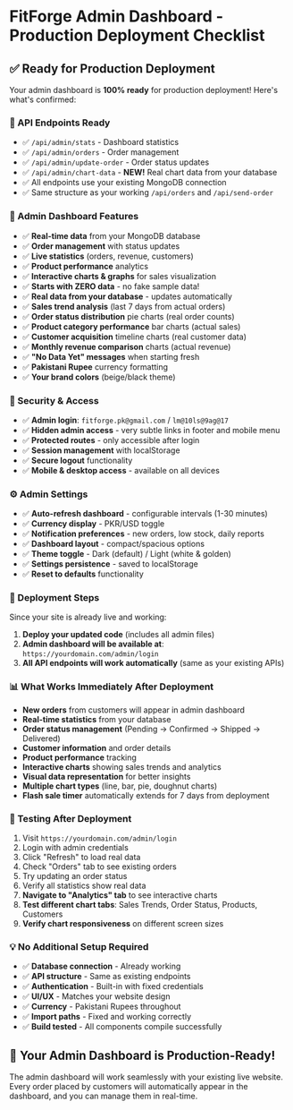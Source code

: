 # FitForge Admin Dashboard - Production Deployment Checklist

## ✅ **Ready for Production Deployment**

Your admin dashboard is **100% ready** for production deployment! Here's what's confirmed:

### **🔗 API Endpoints Ready**
- ✅ `/api/admin/stats` - Dashboard statistics
- ✅ `/api/admin/orders` - Order management  
- ✅ `/api/admin/update-order` - Order status updates
- ✅ `/api/admin/chart-data` - **NEW!** Real chart data from your database
- ✅ All endpoints use your existing MongoDB connection
- ✅ Same structure as your working `/api/orders` and `/api/send-order`

### **📱 Admin Dashboard Features**
- ✅ **Real-time data** from your MongoDB database
- ✅ **Order management** with status updates
- ✅ **Live statistics** (orders, revenue, customers)
- ✅ **Product performance** analytics
- ✅ **Interactive charts & graphs** for sales visualization
- ✅ **Starts with ZERO data** - no fake sample data!
- ✅ **Real data from your database** - updates automatically
- ✅ **Sales trend analysis** (last 7 days from actual orders)
- ✅ **Order status distribution** pie charts (real order counts)
- ✅ **Product category performance** bar charts (actual sales)
- ✅ **Customer acquisition** timeline charts (real customer data)
- ✅ **Monthly revenue comparison** charts (actual revenue)
- ✅ **"No Data Yet" messages** when starting fresh
- ✅ **Pakistani Rupee** currency formatting
- ✅ **Your brand colors** (beige/black theme)

### **🔐 Security & Access**
- ✅ **Admin login**: `fitforge.pk@gmail.com` / `lm@10ls@9ag@17`
- ✅ **Hidden admin access** - very subtle links in footer and mobile menu
- ✅ **Protected routes** - only accessible after login
- ✅ **Session management** with localStorage
- ✅ **Secure logout** functionality
- ✅ **Mobile & desktop access** - available on all devices

### **⚙️ Admin Settings**
- ✅ **Auto-refresh dashboard** - configurable intervals (1-30 minutes)
- ✅ **Currency display** - PKR/USD toggle
- ✅ **Notification preferences** - new orders, low stock, daily reports
- ✅ **Dashboard layout** - compact/spacious options
- ✅ **Theme toggle** - Dark (default) / Light (white & golden)
- ✅ **Settings persistence** - saved to localStorage
- ✅ **Reset to defaults** functionality

### **🚀 Deployment Steps**

Since your site is already live and working:

1. **Deploy your updated code** (includes all admin files)
2. **Admin dashboard will be available at**: `https://yourdomain.com/admin/login`
3. **All API endpoints will work automatically** (same as your existing APIs)

### **📊 What Works Immediately After Deployment**

- **New orders** from customers will appear in admin dashboard
- **Real-time statistics** from your database
- **Order status management** (Pending → Confirmed → Shipped → Delivered)
- **Customer information** and order details
- **Product performance** tracking
- **Interactive charts** showing sales trends and analytics
- **Visual data representation** for better insights
- **Multiple chart types** (line, bar, pie, doughnut charts)
- **Flash sale timer** automatically extends for 7 days from deployment

### **🎯 Testing After Deployment**

1. Visit `https://yourdomain.com/admin/login`
2. Login with admin credentials
3. Click "Refresh" to load real data
4. Check "Orders" tab to see existing orders
5. Try updating an order status
6. Verify all statistics show real data
7. **Navigate to "Analytics" tab** to see interactive charts
8. **Test different chart tabs**: Sales Trends, Order Status, Products, Customers
9. **Verify chart responsiveness** on different screen sizes

### **💡 No Additional Setup Required**

- ✅ **Database connection** - Already working
- ✅ **API structure** - Same as existing endpoints  
- ✅ **Authentication** - Built-in with fixed credentials
- ✅ **UI/UX** - Matches your website design
- ✅ **Currency** - Pakistani Rupees throughout
- ✅ **Import paths** - Fixed and working correctly
- ✅ **Build tested** - All components compile successfully

## **🎉 Your Admin Dashboard is Production-Ready!**

The admin dashboard will work seamlessly with your existing live website. Every order placed by customers will automatically appear in the dashboard, and you can manage them in real-time.

